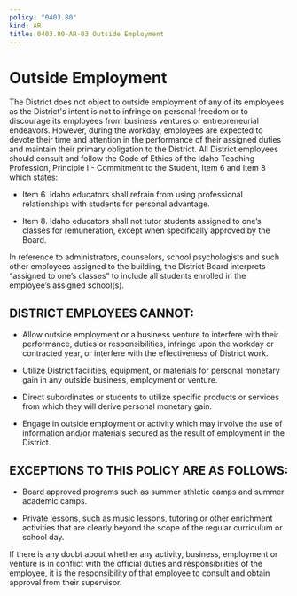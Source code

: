 ```yaml
---
policy: "0403.80"
kind: AR
title: 0403.80-AR-03 Outside Employment
---
```


# Outside Employment

The District does not object to outside employment of any of its employees as the District's intent is not to infringe on personal freedom or to discourage its employees from business ventures or entrepreneurial endeavors. However, during the workday, employees are expected to devote their time and attention in the performance of their assigned duties and maintain their primary obligation to the District.  All District employees should consult and follow the Code of Ethics of the Idaho Teaching Profession, Principle I - Commitment to the Student, Item 6 and Item 8 which states:

- Item 6. Idaho educators shall refrain from using professional relationships with students for personal advantage.

- Item 8. Idaho educators shall not tutor students assigned to one’s classes for remuneration, except when specifically approved by the Board.

In reference to administrators, counselors, school psychologists and such other employees assigned to the building, the District Board interprets “assigned to one’s classes” to include all students enrolled in the employee’s assigned school(s).

## DISTRICT EMPLOYEES CANNOT:

- Allow outside employment or a business venture to interfere with their performance, duties or responsibilities, infringe upon the workday or contracted year, or interfere with the effectiveness of District work.

- Utilize District facilities, equipment, or materials for personal monetary gain in any outside business, employment or venture.

- Direct subordinates or students to utilize specific products or services from which they will derive personal monetary gain.

- Engage in outside employment or activity which may involve the use of information and/or materials secured as the result of employment in the District.

## EXCEPTIONS TO THIS POLICY ARE AS FOLLOWS:

- Board approved programs such as summer athletic camps and summer academic camps.

- Private lessons, such as music lessons, tutoring or other enrichment activities that are clearly beyond the scope of the regular curriculum or school day.

If there is any doubt about whether any activity, business, employment or venture is in conflict with the official duties and responsibilities of the employee, it is the responsibility of that employee to consult and obtain approval from their supervisor.

